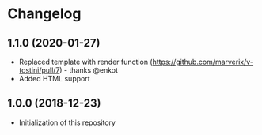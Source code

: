 # Changelog

## 1.1.0 (2020-01-27)

* Replaced template with render function (https://github.com/marverix/v-tostini/pull/7) - thanks @enkot
* Added HTML support

## 1.0.0 (2018-12-23)

* Initialization of this repository
